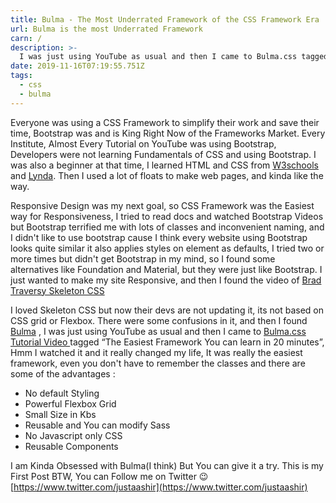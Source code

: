 ```yaml
---
title: Bulma - The Most Underrated Framework of the CSS Framework Era
url: Bulma is the most Underrated Framework
carn: /
description: >-
  I was just using YouTube as usual and then I came to Bulma.css tagged 'The Easiest Framework You can learn in 20 minutes', Hmm I watched it and it really changed my life, It was really the easiest framework, even you don't have to remember the classes and there are some of the advantages
date: 2019-11-16T07:19:55.751Z
tags:
  - css
  - bulma
---
```

Everyone was using a CSS Framework to simplify their work and save their time, Bootstrap was and is King Right Now of the Frameworks Market. Every Institute, Almost Every Tutorial on YouTube was using Bootstrap, Developers were not learning Fundamentals of CSS and using Bootstrap. I was also a beginner at that time, I learned HTML and CSS from [W3schools](https://www.w3schools.com/) and [Lynda](https://www.lynda.com/). Then I used a lot of floats to make web pages, and kinda like the way.

Responsive Design was my next goal, so CSS Framework was the Easiest way for Responsiveness, I tried to read docs and watched Bootstrap Videos but Bootstrap terrified me with lots of classes and inconvenient naming, and I didn't like to use bootstrap cause I think every website using Bootstrap looks quite similar it also applies styles on element as defaults, I tried two or more times but didn't get Bootstrap in my mind, so I found some alternatives like Foundation and Material, but they were just like Bootstrap. I just wanted to make my site Responsive, and then I found the video of [Brad Traversy Skeleton CSS](https://www.youtube.com/watch?v=nVANwdryGVc)

I loved Skeleton CSS but now their devs are not updating it, its not based on CSS grid or Flexbox. There were some confusions in it, and then I found  [Bulma](https://www.bulma.io/) , I was just using YouTube as usual and then I came to [Bulma.css Tutorial Video ](https://www.youtube.com/watch?v=IiPQYQT2-wg) tagged “The Easiest Framework You can learn in 20 minutes”, Hmm I watched it and it really changed my life, It was really the easiest framework, even you don't have to remember the classes and there are some of the advantages :
 - No default Styling
 - Powerful Flexbox Grid
 - Small Size in Kbs
 - Reusable and You can modify Sass
 - No Javascript only CSS
 - Reusable Components


I am Kinda Obsessed with Bulma(I think) But You can give it a try.
This is my First Post BTW, You can Follow me on Twitter 😉 [https://www.twitter.com/justaashir](https://www.twitter.com/justaashir)

